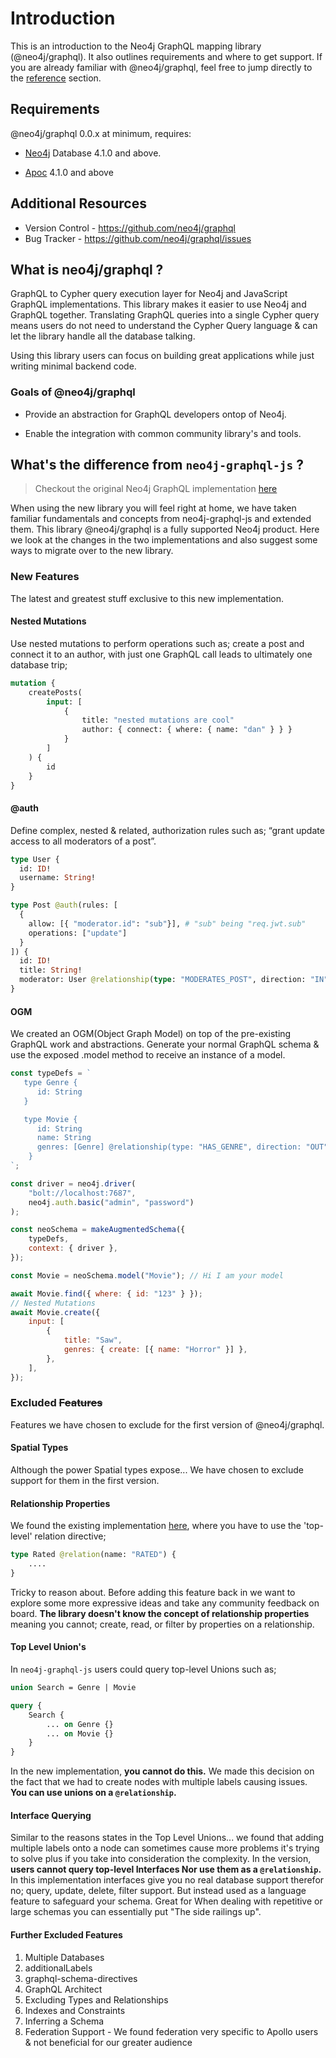 # Introduction

This is an introduction to the Neo4j GraphQL mapping library (@neo4j/graphql). It also outlines requirements and where to get support. If you are already familiar with @neo4j/graphql, feel free to jump directly to the [reference](./reference.md) section.

## Requirements

@neo4j/graphql 0.0.x at minimum, requires:

-   [Neo4j](https://neo4j.com/) Database 4.1.0 and above.

-   [Apoc](https://neo4j.com/labs/apoc/) 4.1.0 and above

## Additional Resources

-   Version Control - https://github.com/neo4j/graphql
-   Bug Tracker - https://github.com/neo4j/graphql/issues

## What is neo4j/graphql ?

GraphQL to Cypher query execution layer for Neo4j and JavaScript GraphQL implementations. This library makes it easier to use Neo4j and GraphQL together. Translating GraphQL queries into a single Cypher query means users do not need to understand the Cypher Query language & can let the library handle all the database talking.

Using this library users can focus on building great applications while just writing minimal backend code.

### Goals of @neo4j/graphql

-   Provide an abstraction for GraphQL developers ontop of Neo4j.

-   Enable the integration with common community library's and tools.

## What's the difference from `neo4j-graphql-js` ?

> Checkout the original Neo4j GraphQL implementation [here](https://grandstack.io/)

When using the new library you will feel right at home, we have taken familiar fundamentals and concepts from neo4j-graphql-js and extended them. This library @neo4j/graphql is a fully supported Neo4j product. Here we look at the changes in the two implementations and also suggest some ways to migrate over to the new library.

### New Features

The latest and greatest stuff exclusive to this new implementation.

#### Nested Mutations

Use nested mutations to perform operations such as; create a post and connect it to an author, with just one GraphQL call leads to ultimately one database trip;

```graphql
mutation {
    createPosts(
        input: [
            {
                title: "nested mutations are cool"
                author: { connect: { where: { name: "dan" } } }
            }
        ]
    ) {
        id
    }
}
```

#### @auth

Define complex, nested & related, authorization rules such as; “grant update access to all moderators of a post”.

```graphql
type User {
  id: ID!
  username: String!
}

type Post @auth(rules: [
  {
    allow: [{ "moderator.id": "sub"}], # "sub" being "req.jwt.sub"
    operations: ["update"]
  }
]) {
  id: ID!
  title: String!
  moderator: User @relationship(type: "MODERATES_POST", direction: "IN")
}
```

#### OGM

We created an OGM(Object Graph Model) on top of the pre-existing GraphQL work and abstractions. Generate your normal GraphQL schema & use the exposed .model method to receive an instance of a model.

```js
const typeDefs = `
   type Genre {
      id: String
   }

   type Movie {
      id: String
      name: String
      genres: [Genre] @relationship(type: "HAS_GENRE", direction: "OUT")
    }
`;

const driver = neo4j.driver(
    "bolt://localhost:7687",
    neo4j.auth.basic("admin", "password")
);

const neoSchema = makeAugmentedSchema({
    typeDefs,
    context: { driver },
});

const Movie = neoSchema.model("Movie"); // Hi I am your model

await Movie.find({ where: { id: "123" } });
// Nested Mutations
await Movie.create({
    input: [
        {
            title: "Saw",
            genres: { create: [{ name: "Horror" }] },
        },
    ],
});
```

### Excluded ~~Features~~

Features we have chosen to exclude for the first version of @neo4j/graphql.

#### Spatial Types

Although the power Spatial types expose... We have chosen to exclude support for them in the first version.

#### Relationship Properties

We found the existing implementation [here](https://grandstack.io/docs/graphql-relationship-types/), where you have to use the 'top-level' relation directive;

```graphql
type Rated @relation(name: "RATED") {
    ....
}
```

Tricky to reason about. Before adding this feature back in we want to explore some more expressive ideas and take any community feedback on board. **The library doesn't know the concept of relationship properties** meaning you cannot; create, read, or filter by properties on a relationship.

#### Top Level Union's

In `neo4j-graphql-js` users could query top-level Unions such as;

```graphql
union Search = Genre | Movie
```

```graphql
query {
	Search {
		... on Genre {}
		... on Movie {}
	}
}
```

In the new implementation, **you cannot do this.** We made this decision on the fact that we had to create nodes with multiple labels causing issues. **You can use unions on a `@relationship`.**

#### Interface Querying

Similar to the reasons states in the Top Level Unions... we found that adding multiple labels onto a node can sometimes cause more problems it's trying to solve plus if you take into consideration the complexity. In the version, **users cannot query top-level Interfaces Nor use them as a `@relationship`.** In this implementation interfaces give you no real database support therefor no; query, update, delete, filter support. But instead used as a language feature to safeguard your schema. Great for When dealing with repetitive or large schemas you can essentially put "The side railings up".

#### Further Excluded Features

1. Multiple Databases
2. additionalLabels
3. graphql-schema-directives
4. GraphQL Architect
5. Excluding Types and Relationships
6. Indexes and Constraints
7. Inferring a Schema
8. Federation Support - We found federation very specific to Apollo users & not beneficial for our greater audience
